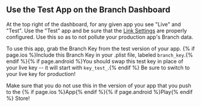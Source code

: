 
## Use the Test App on the Branch Dashboard

At the top right of the dashboard, for any given app you see "Live" and "Test". Use the "Test" app and be sure that the [Link Settings](http://dashboard.branch.io/#/settings/link) are properly configured. Use this so as to not pollute your production app's Branch data.

To use this app, grab the Branch Key from the test version of your app. {% if page.ios %}Include this Branch Key in your .plist file, labeled `branch_key`.{% endif %}{% if page.android %}You should swap this test key in place of your live key -- it will start with `key_test_`.{% endif %} Be sure to switch to your live key for production!

Make sure that you do not use this in the version of your app that you push to the {% if page.ios %}App{% endif %}{% if page.android %}Play{% endif %} Store!
